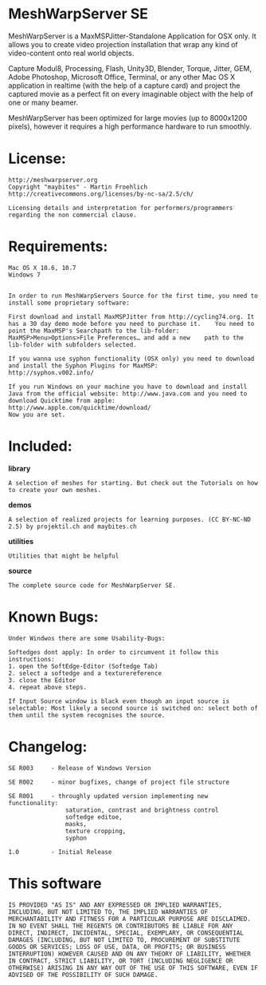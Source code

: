 
MeshWarpServer SE
=================
		
MeshWarpServer is a MaxMSPJitter-Standalone Application for OSX only. It allows you to create video projection installation that wrap any kind of video-content onto real world objects.

Capture Modul8, Processing, Flash, Unity3D, Blender, Torque,  Jitter, GEM, Adobe Photoshop, Microsoft Office, Terminal, or any other Mac OS X application in realtime (with the help of a capture card) and project the captured movie as a perfect fit on every imaginable object with the help of one or many beamer.
	
MeshWarpServer has been optimized for large movies (up to 8000x1200 pixels), however it requires a high performance hardware to run smoothly.

License:
========

	http://meshwarpserver.org
	Copyright "maybites" - Martin Froehlich
	http://creativecommons.org/licenses/by-nc-sa/2.5/ch/
	
	Licensing details and interpretation for performers/programmers regarding the non commercial clause.

Requirements:
=============
	
	Mac OS X 10.6, 10.7
	Windows 7
	

	In order to run MeshWarpServers Source for the first time, you need to install some proprietary software:

	First download and install MaxMSPJitter from http://cycling74.org. It has a 30 day demo mode before you need to purchase it. 	You need to point the MaxMSP's Searchpath to the lib-folder: MaxMSP>Menu>Options>File Preferences… and add a new 	path to the lib-folder with subfolders selected. 

	If you wanna use syphon functionality (OSX only) you need to download and install the Syphon Plugins for MaxMSP: 		http://syphon.v002.info/

	If you run Windows on your machine you have to download and install Java from the official website: http://www.java.com and you need to download Quicktime from apple: http://www.apple.com/quicktime/download/
	Now you are set.
	
Included:
=========

**library**
		
	
	A selection of meshes for starting. But check out the Tutorials on how to create your own meshes.

**demos**		
	
	A selection of realized projects for learning purposes. (CC BY-NC-ND 2.5) by projektil.ch and maybites.ch

**utilities**		
	
	Utilities that might be helpful

**source**		
	
	The complete source code for MeshWarpServer SE.


Known Bugs:
===========

	Under Windwos there are some Usability-Bugs:

	Softedges dont apply: In order to circumvent it follow this instructions:
	1. open the SoftEdge-Editor (Softedge Tab) 
	2. select a softedge and a texturereference
	3. close the Editor
	4. repeat above steps.

	If Input Source window is black even though an input source is selectable: Most likely a second source is switched on: select both of them until the system recognises the source.


Changelog:
==========
	
	SE R003		- Release of Windows Version

	SE R002		- minor bugfixes, change of project file structure

	SE R001 	- throughly updated version implementing new functionality:
					saturation, contrast and brightness control
					softedge editoe, 
					masks, 
					texture cropping, 
					syphon
		
	1.0 		- Initial Release

This software
=============

	IS PROVIDED "AS IS" AND ANY EXPRESSED OR IMPLIED WARRANTIES, INCLUDING, BUT NOT LIMITED TO, THE IMPLIED WARRANTIES OF MERCHANTABILITY AND FITNESS FOR A PARTICULAR PURPOSE ARE DISCLAIMED. IN NO EVENT SHALL THE REGENTS OR CONTRIBUTORS BE LIABLE FOR ANY DIRECT, INDIRECT, INCIDENTAL, SPECIAL, EXEMPLARY, OR CONSEQUENTIAL DAMAGES (INCLUDING, BUT NOT LIMITED TO, PROCUREMENT OF SUBSTITUTE GOODS OR SERVICES; LOSS OF USE, DATA, OR PROFITS; OR BUSINESS INTERRUPTION) HOWEVER CAUSED AND ON ANY THEORY OF LIABILITY, WHETHER IN CONTRACT, STRICT LIABILITY, OR TORT (INCLUDING NEGLIGENCE OR OTHERWISE) ARISING IN ANY WAY OUT OF THE USE OF THIS SOFTWARE, EVEN IF ADVISED OF THE POSSIBILITY OF SUCH DAMAGE.